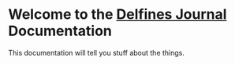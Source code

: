 # Welcome to the [Delfines Journal](https://journals.library.csuci.edu/ojs/index.php/delfines) Documentation

This documentation will tell you stuff about the things.